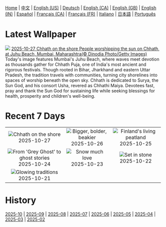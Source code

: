 [Home](../README.md) | [中文](zh-CN.md) | [English (US)](en-US.md) | [Deutsch](de-DE.md) | [English (CA)](en-CA.md) | [English (GB)](en-GB.md) | [English (IN)](en-IN.md) | [Español](es-ES.md) | [Français (CA)](fr-CA.md) | [Français (FR)](fr-FR.md) | [Italiano](it-IT.md) | [日本語](ja-JP.md) | [Português](pt-BR.md)

# Latest Wallpaper
![](https://www.bing.com/th?id=OHR.ChhathPuja_EN-IN6737950149_UHD.jpg)
[2025-10-27 Chhath on the shore People worshipping the sun on Chhath, at Juhu Beach, Mumbai, Maharashtra(© Dinodia Photo/Getty Images)](https://www.bing.com/th?id=OHR.ChhathPuja_EN-IN6737950149_UHD.jpg)
Today's image features Mumbai's Juhu Beach, where waves meet devotion as thousands gather for Chhath Puja, one of India's most ancient and rigorous festivals. Though rooted in Bihar, Jharkhand and eastern Uttar Pradesh, the tradition travels with communities, turning city shorelines into spaces of worship beneath the open sky. Chhath is dedicated to Surya, the Sun God, and his consort Usha, revered as Chhathi Maiya. Devotees fast, pray and thank the Sun God for sustaining life while seeking blessings for health, prosperity and children's well-being.

# Recent 7 Days
|  |  |  |
|:---:|:---:|:---:|
| ![](https://www.bing.com/th?id=OHR.ChhathPuja_EN-IN6737950149_400x240.jpg "Chhath on the shore") 2025-10-27 | ![](https://www.bing.com/th?id=OHR.AfricanRaven_EN-IN6796929078_400x240.jpg "Bigger, bolder, beakier") 2025-10-26 | ![](https://www.bing.com/th?id=OHR.MartimoaapaFinland_EN-IN6497772710_400x240.jpg "Finland's living peatland") 2025-10-25 |
| ![](https://www.bing.com/th?id=OHR.QueenMary_EN-IN6335003575_400x240.jpg "From 'Grey Ghost' to ghost stories") 2025-10-24 | ![](https://www.bing.com/th?id=OHR.SnowLeopard_EN-IN6193206285_400x240.jpg "Snow much love") 2025-10-23 | ![](https://www.bing.com/th?id=OHR.BulgariaRocks_EN-IN6060043894_400x240.jpg "Set in stone") 2025-10-22 |
| ![](https://www.bing.com/th?id=OHR.OilLamps_EN-IN0305267650_400x240.jpg "Glowing traditions") 2025-10-21 |  |  |

# History
[2025-10](../archives/wallpaper/en-IN/w_2025_10.md) | [2025-09](../archives/wallpaper/en-IN/w_2025_09.md) | [2025-08](../archives/wallpaper/en-IN/w_2025_08.md) | [2025-07](../archives/wallpaper/en-IN/w_2025_07.md) | [2025-06](../archives/wallpaper/en-IN/w_2025_06.md) | [2025-05](../archives/wallpaper/en-IN/w_2025_05.md) | [2025-04](../archives/wallpaper/en-IN/w_2025_04.md) | [2025-03](../archives/wallpaper/en-IN/w_2025_03.md) | [2025-02](../archives/wallpaper/en-IN/w_2025_02.md)
